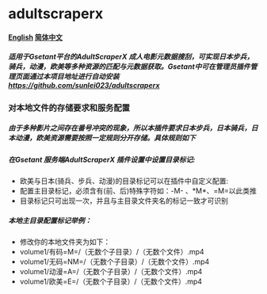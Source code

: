 # adultscraperx

#### [English](README.md) [简体中文](README-cn.md)

##### 适用于Gsetant平台的AdultScraperX 成人电影元数据搜刮，可实现日本步兵，骑兵，动漫，欧美等多种资源的匹配与元数据获取。Gsetant中可在管理员插件管理页面通过本项目地址进行自动安装 https://github.com/sunlei023/adultscraperx

### 对本地文件的存储要求和服务配置

##### 由于多种影片之间存在番号冲突的现象，所以本插件要求日本步兵，日本骑兵，日本动漫，欧美资源需要按照一定规则分开存储。具体规则如下

##### 在Gsetant 服务端AdultScraperX 插件设置中设置目录标记:
- 欧美与日本(骑兵、步兵、动漫)的目录标记可以在插件中自定义配置:
- 配置主目录标记，必须含有(前、后)特殊字符如：-M- 、\*M\*、=M=以此类推
- 目录标记只可出现一次，并且与主目录文件夹名的标记一致才可识别

##### 本地主目录配置标记举例：
- 修改你的本地文件夹为如下：
- volume1/有码=M=/（无数个子目录）/（无数个文件）.mp4
- volume1/无码=NM=/（无数个子目录）/（无数个文件）.mp4
- volume1/动漫=A=/（无数个子目录）/（无数个文件）.mp4
- volume1/欧美=E=/（无数个子目录）/（无数个文件）.mp4
